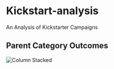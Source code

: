# Kickstart-analysis
An Analysis of Kickstarter Campaigns
## Parent Category Outcomes
![Column Stacked](https://user-images.githubusercontent.com/101272613/158873773-fc345fed-dc92-455f-96ba-b06aa51ac9f1.png)
